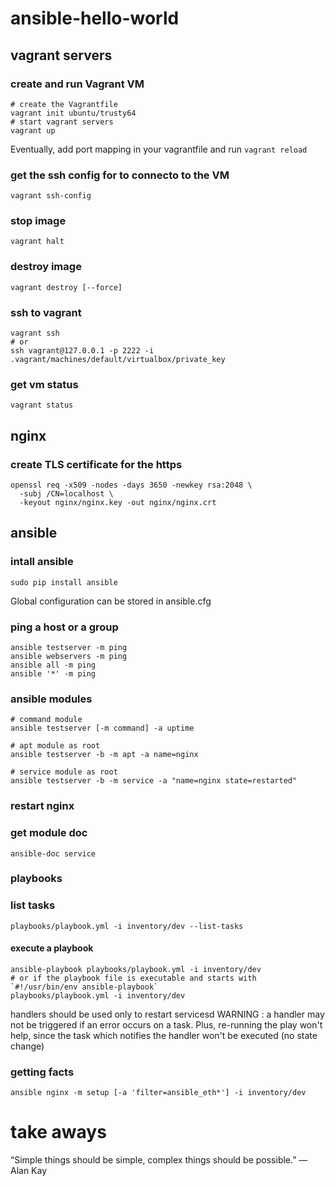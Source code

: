 # ansible-hello-world

## vagrant servers

### create and run Vagrant VM

    # create the Vagrantfile
    vagrant init ubuntu/trusty64
    # start vagrant servers
    vagrant up

Eventually, add port mapping in your vagrantfile and run `vagrant reload`

### get the ssh config for to connecto to the VM
    vagrant ssh-config
    
### stop image
    vagrant halt

### destroy image
    vagrant destroy [--force]

### ssh to vagrant
    vagrant ssh
    # or
    ssh vagrant@127.0.0.1 -p 2222 -i .vagrant/machines/default/virtualbox/private_key

### get vm status
    vagrant status

## nginx

### create TLS certificate for the https
    openssl req -x509 -nodes -days 3650 -newkey rsa:2048 \
      -subj /CN=localhost \
      -keyout nginx/nginx.key -out nginx/nginx.crt

## ansible

### intall ansible

    sudo pip install ansible
    
Global configuration can be stored in ansible.cfg

### ping a host or a group

    ansible testserver -m ping
    ansible webservers -m ping
    ansible all -m ping
    ansible '*' -m ping

### ansible modules

    # command module
    ansible testserver [-m command] -a uptime
    
    # apt module as root
    ansible testserver -b -m apt -a name=nginx
    
    # service module as root
    ansible testserver -b -m service -a "name=nginx state=restarted"
    

### restart nginx

### get module doc
    ansible-doc service

### playbooks

### list tasks
    playbooks/playbook.yml -i inventory/dev --list-tasks

#### execute a playbook
    ansible-playbook playbooks/playbook.yml -i inventory/dev
    # or if the playbook file is executable and starts with `#!/usr/bin/env ansible-playbook`
    playbooks/playbook.yml -i inventory/dev
    
handlers should be used only to restart servicesd
WARNING :
  a handler may not be triggered if an error occurs on a task.
  Plus, re-running the play won't help, since the task which notifies the handler won't be executed (no state change)
  
### getting facts
    ansible nginx -m setup [-a 'filter=ansible_eth*'] -i inventory/dev


# take aways

“Simple things should be simple, complex things should be possible.”
― Alan Kay

